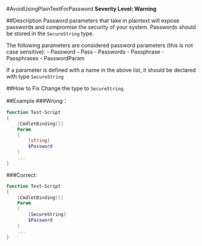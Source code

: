 #AvoidUsingPlainTextForPassword 
**Severity Level: Warning**

##Description
Password parameters that take in plaintext will expose passwords and compromise the security of your system. Passwords should be stored in the 
```SecureString``` type.

The following parameters are considered password parameters (this is not case sensitive):
    - Password
    - Pass
    - Passwords
    - Passphrase
    - Passphrases
    - PasswordParam

If a parameter is defined with a name in the above list, it should be declared with type ```SecureString```

##How to Fix
Change the type to ```SecureString```.

##Example
###Wrong： 
``` PowerShell
function Test-Script
{
    [CmdletBinding()]
    Param
    (
        [string]
        $Password
    )
    ...
}
```

###Correct: 
``` PowerShell
function Test-Script
{
    [CmdletBinding()]
    Param
    (
        [SecureString]
        $Password
    )
    ...
}
```
